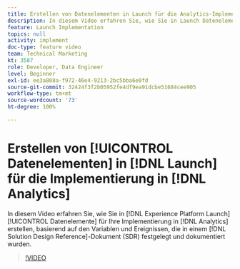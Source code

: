 ```yaml
---
title: Erstellen von Datenelementen in Launch für die Analytics-Implementierung
description: In diesem Video erfahren Sie, wie Sie in Launch Datenelemente für Ihre Analytics-Implementierung erstellen, basierend auf den Variablen und Ereignissen, die in einem Lösungs-Design-Referenzdokument (Solution Design Reference, SDR) festgelegt und dokumentiert wurden.
feature: Launch Implementation
topics: null
activity: implement
doc-type: feature video
team: Technical Marketing
kt: 3587
role: Developer, Data Engineer
level: Beginner
exl-id: ee3a808a-f972-46e4-9213-2bc5bba6e0fd
source-git-commit: 32424f3f2b05952fe4df9ea91dcbe51684cee905
workflow-type: tm+mt
source-wordcount: '73'
ht-degree: 100%

---
```


# Erstellen von [!UICONTROL Datenelementen] in [!DNL Launch] für die Implementierung in [!DNL Analytics]

In diesem Video erfahren Sie, wie Sie in [!DNL Experience Platform Launch] [!UICONTROL Datenelemente] für Ihre Implementierung in [!DNL Analytics] erstellen, basierend auf den Variablen und Ereignissen, die in einem [!DNL Solution Design Reference]-Dokument (SDR) festgelegt und dokumentiert wurden.

>[!VIDEO](https://video.tv.adobe.com/v/28760/?quality=12)
